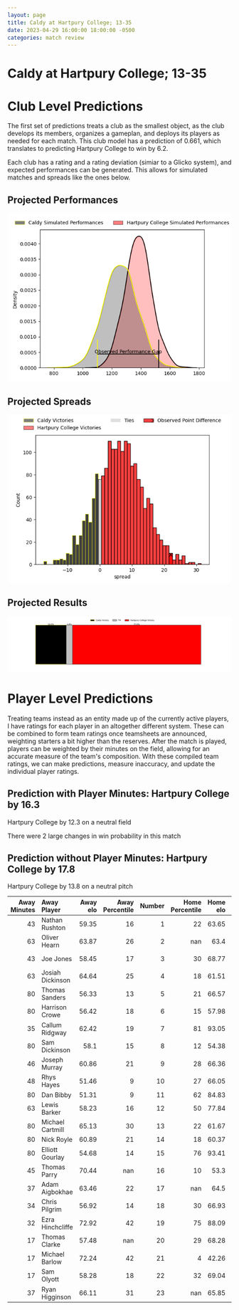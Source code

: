 ```yaml
---  
layout: page  
title: Caldy at Hartpury College; 13-35  
date: 2023-04-29 16:00:00 18:00:00 -0500  
categories: match review  
---
```

# Caldy at Hartpury College; 13-35

# Club Level Predictions


The first set of predictions treats a club as the smallest object, as the club develops its members, organizes a gameplan, and deploys its players as needed for each match. This club model has a prediction of 0.661, which translates to predicting Hartpury College to win by 6.2.

Each club has a rating and a rating deviation (simiar to a Glicko system), and expected performances can be generated. This allows for simulated matches and spreads like the ones below.
## Projected Performances


![Projected Performances](plots/performances_2023-04-29-HartpuryCollege-Caldy.png)
## Projected Spreads


![Projected Spreads](plots/spreads_2023-04-29-HartpuryCollege-Caldy.png)
## Projected Results


![Projected Results](plots/resultbar_2023-04-29-HartpuryCollege-Caldy.png)
# Player Level Predictions


Treating teams instead as an entity made up of the currently active players, I have ratings for each player in an altogether different system. These can be combined to form team ratings once teamsheets are announced, weighting starters a bit higher than the reserves. After the match is played, players can be weighted by their minutes on the field, allowing for an accurate measure of the team's composition. With these compiled team ratings, we can make predictions, measure inaccuracy, and update the individual player ratings.
## Prediction with Player Minutes: Hartpury College by 16.3


Hartpury College by 12.3 on a neutral field

There were 2 large changes in win probability in this match
## Prediction without Player Minutes: Hartpury College by 17.8


Hartpury College by 13.8 on a neutral pitch



|   Away Minutes | Away Player      |   Away elo |   Away Percentile |   Number |   Home Percentile |   Home elo | Home Player       |   Home Minutes |
|---------------:|:-----------------|-----------:|------------------:|---------:|------------------:|-----------:|:------------------|---------------:|
|             43 | Nathan Rushton   |      59.35 |                16 |        1 |                22 |      63.65 | Joe Wrafter       |             48 |
|             63 | Oliver Hearn     |      63.87 |                26 |        2 |               nan |      63.4  | Ethan Hunt        |             72 |
|             43 | Joe Jones        |      58.45 |                17 |        3 |                30 |      68.77 | Mikey Summerfield |             72 |
|             63 | Josiah Dickinson |      64.64 |                25 |        4 |                18 |      61.51 | Freddie Clarke    |             80 |
|             80 | Thomas Sanders   |      56.33 |                13 |        5 |                21 |      66.57 | Dale Lemon        |             80 |
|             80 | Harrison Crowe   |      56.42 |                18 |        6 |                15 |      57.98 | Sam Lewis         |             72 |
|             35 | Callum Ridgway   |      62.42 |                19 |        7 |                81 |      93.05 | Harry Short       |             48 |
|             80 | Sam Dickinson    |      58.1  |                15 |        8 |                12 |      54.38 | Jack Davies       |             80 |
|             46 | Joseph Murray    |      60.86 |                21 |        9 |                28 |      66.36 | Oscar Lennon      |             56 |
|             48 | Rhys Hayes       |      51.46 |                 9 |       10 |                27 |      66.05 | George Barton     |             80 |
|             80 | Dan Bibby        |      51.31 |                 9 |       11 |                62 |      84.83 | Alex Morgan       |             72 |
|             63 | Lewis Barker     |      58.23 |                16 |       12 |                50 |      77.84 | Harry Tarling     |             72 |
|             80 | Michael Cartmill |      65.13 |                30 |       13 |                22 |      61.67 | Jack Reeves       |             80 |
|             80 | Nick Royle       |      60.89 |                21 |       14 |                18 |      60.37 | Jack Bates        |             80 |
|             80 | Elliott Gourlay  |      54.68 |                14 |       15 |                76 |      93.41 | Noah Heward       |             80 |
|             45 | Thomas Parry     |      70.44 |               nan |       16 |                10 |      53.3  | Alex Gibson       |             32 |
|             37 | Adam Aigbokhae   |      63.46 |                22 |       17 |               nan |      64.5  | Harry Taylor      |             32 |
|             34 | Chris Pilgrim    |      56.92 |                14 |       18 |                30 |      66.93 | Matty Jones       |             24 |
|             32 | Ezra Hinchcliffe |      72.92 |                42 |       19 |                75 |      88.09 | Sam Rodman        |              8 |
|             17 | Thomas Clarke    |      57.48 |               nan |       20 |                29 |      68.28 | Jake Holcombe     |              8 |
|             17 | Michael Barlow   |      72.24 |                42 |       21 |                 4 |      42.26 | Matthew McNab     |              8 |
|             17 | Sam Olyott       |      58.28 |                18 |       22 |                32 |      69.04 | Tommy Mathews     |              8 |
|             37 | Ryan Higginson   |      66.11 |                31 |       23 |               nan |      65.85 | William Goffey    |              8 |

